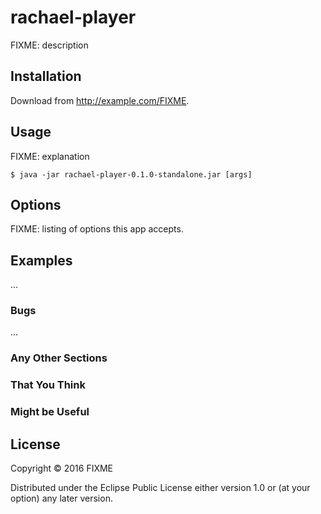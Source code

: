 # rachael-player

FIXME: description

## Installation

Download from http://example.com/FIXME.

## Usage

FIXME: explanation

    $ java -jar rachael-player-0.1.0-standalone.jar [args]

## Options

FIXME: listing of options this app accepts.

## Examples

...

### Bugs

...

### Any Other Sections
### That You Think
### Might be Useful

## License

Copyright © 2016 FIXME

Distributed under the Eclipse Public License either version 1.0 or (at
your option) any later version.
